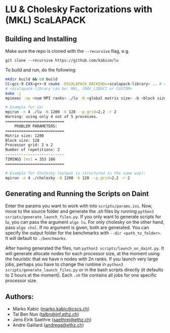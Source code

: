 # LU & Cholesky Factorizations with (MKL) ScaLAPACK

## Building and Installing

Make sure the repo is cloned with the `--recursive` flag, e.g.
```
git clone --recursive https://github.com/kabicm/lu
```

To build and run, do the following:

```bash
mkdir build && cd build
CC=gcc-9 CXX=g++-9 cmake -DSCALAPACK_BACKEND=<scalapack-library> .. # or whatever version of gcc compiler you have
# <scalapack-library can be: MKL, CRAY_LIBSCI or CUSTOM>
make -j
mpiexec -np <num MPI ranks> ./lu -N <global matrix size> -b <block size> --p_grid=<prow>,<pcol> -r <num of repetitions>

# Example for LU:
mpirun -n 4 ./lu -N 1200 -b 128 --p_grid=2,2 -r 2
Warning: using only 4 out of 5 processes.
==========================
    PROBLEM PARAMETERS:
==========================
Matrix size: 1200
Block size: 128
Processor grid: 2 x 2
Number of repetitions: 2
--------------------------
TIMINGS [ms] = 353 186
==========================

# Example for Cholesky (output is structured in the same way):
mpirun -n 4 ./cholesky -N 1200 -b 128 --p_grid=2,2 -r 2
```

## Generating and Running the Scripts on Daint
Enter the params you want to work with into `scripts/params.ini`. Now, move to the source folder and generate the _.sh_ files by running `python3 scripts/generate_launch_files.py`. If you only want to generate scripts for lu, you can pass the argument `algo lu`. For only cholesky on the other hand, pass `algo chol`. If no argument is given, both are generated. You can specify the output folder for the benchmarks with `--dir <path_to_folder>`. It will default to `./benchmarks`.

After having generated the files, run `python3 scripts/launch_on_daint.py`. It will generate allocate nodes for each processor size, at the moment using the heuristic that we have n nodes with 2n ranks. If you launch very large jobs, perhaps you have to change the runtime in  `python3 scripts/generate_launch_files.py` or in the bash scripts directly (it defaults to 2 hours at the moment).
Each `.sh` file contains all jobs for one specific processor size. 

## Authors:
- Marko Kabic (marko.kabic@cscs.ch)
- Tal Ben Nun (talbn@inf.ethz.ch)
- Jens Eirik Saethre (saethrej@ethz.ch)
- Andre Gaillard (andrega@ethz.ch)

